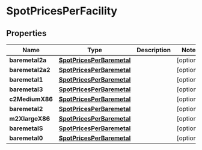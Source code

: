 
# SpotPricesPerFacility

## Properties
Name | Type | Description | Notes
------------ | ------------- | ------------- | -------------
**baremetal2a** | [**SpotPricesPerBaremetal**](SpotPricesPerBaremetal.md) |  |  [optional]
**baremetal2a2** | [**SpotPricesPerBaremetal**](SpotPricesPerBaremetal.md) |  |  [optional]
**baremetal1** | [**SpotPricesPerBaremetal**](SpotPricesPerBaremetal.md) |  |  [optional]
**baremetal3** | [**SpotPricesPerBaremetal**](SpotPricesPerBaremetal.md) |  |  [optional]
**c2MediumX86** | [**SpotPricesPerBaremetal**](SpotPricesPerBaremetal.md) |  |  [optional]
**baremetal2** | [**SpotPricesPerBaremetal**](SpotPricesPerBaremetal.md) |  |  [optional]
**m2XlargeX86** | [**SpotPricesPerBaremetal**](SpotPricesPerBaremetal.md) |  |  [optional]
**baremetalS** | [**SpotPricesPerBaremetal**](SpotPricesPerBaremetal.md) |  |  [optional]
**baremetal0** | [**SpotPricesPerBaremetal**](SpotPricesPerBaremetal.md) |  |  [optional]



